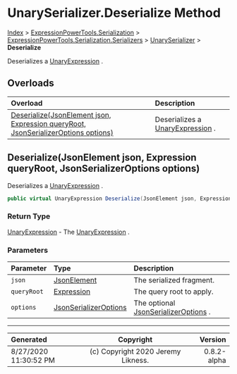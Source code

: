 ﻿# UnarySerializer.Deserialize Method

[Index](../index.md) > [ExpressionPowerTools.Serialization](ExpressionPowerTools.Serialization.a.md) > [ExpressionPowerTools.Serialization.Serializers](ExpressionPowerTools.Serialization.Serializers.n.md) > [UnarySerializer](ExpressionPowerTools.Serialization.Serializers.UnarySerializer.cs.md) > **Deserialize**

Deserializes a [UnaryExpression](https://docs.microsoft.com/dotnet/api/system.linq.expressions.unaryexpression) .

## Overloads

| Overload | Description |
| :-- | :-- |
| [Deserialize(JsonElement json, Expression queryRoot, JsonSerializerOptions options)](#deserializejsonelement-json-expression-queryroot-jsonserializeroptions-options) | Deserializes a [UnaryExpression](https://docs.microsoft.com/dotnet/api/system.linq.expressions.unaryexpression) . |
## Deserialize(JsonElement json, Expression queryRoot, JsonSerializerOptions options)

Deserializes a [UnaryExpression](https://docs.microsoft.com/dotnet/api/system.linq.expressions.unaryexpression) .

```csharp
public virtual UnaryExpression Deserialize(JsonElement json, Expression queryRoot, JsonSerializerOptions options)
```

### Return Type

 [UnaryExpression](https://docs.microsoft.com/dotnet/api/system.linq.expressions.unaryexpression)  - The [UnaryExpression](https://docs.microsoft.com/dotnet/api/system.linq.expressions.unaryexpression) .

### Parameters

| Parameter | Type | Description |
| :-- | :-- | :-- |
| `json` | [JsonElement](https://docs.microsoft.com/dotnet/api/system.text.json.jsonelement) | The serialized fragment. |
| `queryRoot` | [Expression](https://docs.microsoft.com/dotnet/api/system.linq.expressions.expression) | The query root to apply. |
| `options` | [JsonSerializerOptions](https://docs.microsoft.com/dotnet/api/system.text.json.jsonserializeroptions) | The optional [JsonSerializerOptions](https://docs.microsoft.com/dotnet/api/system.text.json.jsonserializeroptions) . |



---

| Generated | Copyright | Version |
| :-- | :-: | --: |
| 8/27/2020 11:30:52 PM | (c) Copyright 2020 Jeremy Likness. | 0.8.2-alpha |
